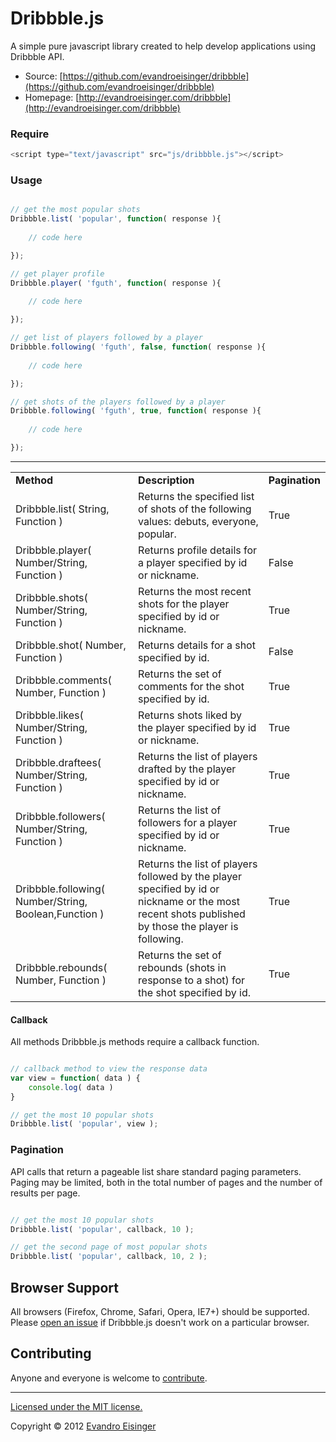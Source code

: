 Dribbble.js
========

A simple pure javascript library created to help develop applications using Dribbble API.

* Source: [https://github.com/evandroeisinger/dribbble](https://github.com/evandroeisinger/dribbble)
* Homepage: [http://evandroeisinger.com/dribbble](http://evandroeisinger.com/dribbble)

### Require

``` js
<script type="text/javascript" src="js/dribbble.js"></script>
```

### Usage

``` js

// get the most popular shots
Dribbble.list( 'popular', function( response ){
	
	// code here

});

// get player profile
Dribbble.player( 'fguth', function( response ){
	
	// code here

});

// get list of players followed by a player 
Dribbble.following( 'fguth', false, function( response ){
	
	// code here

});

// get shots of the players followed by a player 
Dribbble.following( 'fguth', true, function( response ){
	
	// code here

});

```

----

<table>
  <tr>
    <td><strong>Method</strong></td>
    <td><strong>Description</strong></td>
    <td><strong>Pagination</strong></td>
  </tr>
  <tr>
    <td>Dribbble.list( String, Function )</td>
    <td>Returns the specified list of shots of the following values: debuts, everyone, popular.</td>
    <td>True</td>
  </tr>
  <tr>
    <td>Dribbble.player( Number/String, Function )</td>
    <td>Returns profile details for a player specified by id or nickname.</td>
    <td>False</td>
  </tr>
  <tr>
    <td>Dribbble.shots( Number/String, Function )</td>
    <td>Returns the most recent shots for the player specified by id or nickname.</td>
    <td>True</td>
  </tr>
  <tr>
    <td>Dribbble.shot( Number, Function )</td>
    <td>Returns details for a shot specified by id.</td>
    <td>False</td>
  </tr>
  <tr>
    <td>Dribbble.comments( Number, Function )</td>
    <td>Returns the set of comments for the shot specified by id.</td>
    <td>True</td>
  </tr>
  <tr>
    <td>Dribbble.likes( Number/String, Function )</td>
    <td>Returns shots liked by the player specified by id or nickname.</td>
    <td>True</td>
  </tr>
  <tr>
    <td>Dribbble.draftees( Number/String, Function )</td>
    <td>Returns the list of players drafted by the player specified by id or nickname.</td>
    <td>True</td>
  </tr>
  <tr>
    <td>Dribbble.followers( Number/String, Function )</td>
    <td>Returns the list of followers for a player specified by id or nickname.</td>
    <td>True</td>
  </tr>
   <tr>
    <td>Dribbble.following( Number/String, Boolean,Function )</td>
    <td>Returns the list of players followed by the player specified by id or nickname or the most recent shots published by those the player is following.</td>
    <td>True</td>
  </tr>
   <tr>
    <td>Dribbble.rebounds( Number, Function )</td>
    <td>Returns the set of rebounds (shots in response to a shot) for the shot specified by id.</td>
    <td>True</td>
  </tr>
</table>

#### Callback

All methods Dribbble.js methods require a callback function.

``` js

// callback method to view the response data
var view = function( data ) {
	console.log( data )
}

// get the most 10 popular shots
Dribbble.list( 'popular', view );

```

### Pagination

API calls that return a pageable list share standard paging parameters. Paging may be limited, both in the total number of pages and the number of results per page.

``` js

// get the most 10 popular shots
Dribbble.list( 'popular', callback, 10 );

// get the second page of most popular shots
Dribbble.list( 'popular', callback, 10, 2 );

```

## Browser Support

All browsers (Firefox, Chrome, Safari, Opera, IE7+) should be supported. Please [open an issue](https://github.com/evandroeisinger/dribbble/issues) if Dribbble.js doesn't work on a particular browser.

## Contributing

Anyone and everyone is welcome to [contribute](https://github.com/evandroeisinger/dribbble/fork).

----

[Licensed under the MIT license.](http://www.opensource.org/licenses/mit-license.php)

Copyright © 2012 [Evandro Eisinger](http://evandroeisinger.com)